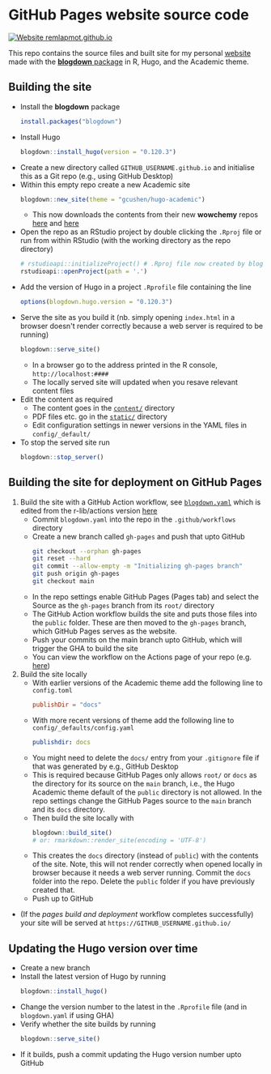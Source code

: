 # GitHub Pages website source code

[![Website remlapmot.github.io](https://img.shields.io/website-up-down-green-red/https/remlapmot.github.io.svg)](https://remlapmot.github.io/)

This repo contains the source files and built site for my personal [website](https://remlapmot.github.io) made with the [**blogdown** package](https://bookdown.org/yihui/blogdown/) in R, Hugo, and the Academic theme.

## Building the site

* Install the **blogdown** package
    ``` r
    install.packages("blogdown")
    ```
* Install Hugo
    ``` r
    blogdown::install_hugo(version = "0.120.3")
    ```
* Create a new directory called `GITHUB_USERNAME.github.io` and initialise this as a Git repo (e.g., using GitHub Desktop)
* Within this empty repo create a new Academic site
    ``` r
    blogdown::new_site(theme = "gcushen/hugo-academic")
    ```  
    * This now downloads the contents from their new **wowchemy** repos [here](https://github.com/wowchemy/starter-hugo-academic) and [here](https://github.com/wowchemy/wowchemy-hugo-modules)
* Open the repo as an RStudio project by double clicking the `.Rproj` file or run from within RStudio (with the working directory as the repo directory)  
    ```r
    # rstudioapi::initializeProject() # .Rproj file now created by blogdown::new_site()
    rstudioapi::openProject(path = '.')
    ```  
* Add the version of Hugo in a project `.Rprofile` file containing the line
    ```r
    options(blogdown.hugo.version = "0.120.3")
    ```  
* Serve the site as you build it (nb. simply opening `index.html` in a browser doesn't render correctly because a web server is required to be running)
    ``` r
    blogdown::serve_site()
    ```  
  * In a browser go to the address printed in the R console, `http://localhost:####`
  * The locally served site will updated when you resave relevant content files
* Edit the content as required
  * The content goes in the [`content/`](content) directory
  * PDF files etc. go in the [`static/`](static) directory
  * Edit configuration settings in newer versions in the YAML files in `config/_default/`
* To stop the served site run  
    ```r
    blogdown::stop_server()
    ```  
## Building the site for deployment on GitHub Pages

1. Build the site with a GitHub Action workflow, see [`blogdown.yaml`](.github/workflows/blogdown.yaml) which is edited from the r-lib/actions version [here](https://github.com/r-lib/actions/blob/v2-branch/examples/blogdown.yaml)
    * Commit `blogdown.yaml` into the repo in the `.github/workflows` directory
    * Create a new branch called `gh-pages` and push that upto GitHub
        ```bash
        git checkout --orphan gh-pages
        git reset --hard
        git commit --allow-empty -m "Initializing gh-pages branch"
        git push origin gh-pages
        git checkout main
        ```  
    * In the repo settings enable GitHub Pages (Pages tab) and select the Source as the `gh-pages` branch from its `root/` directory
    * The GitHub Action workflow builds the site and puts those files into the `public` folder. These are then moved to the `gh-pages` branch, which GitHub Pages serves as the website.
    * Push your commits on the main branch upto GitHub, which will trigger the GHA to build the site
    * You can view the workflow on the Actions page of your repo (e.g. [here](https://github.com/remlapmot/remlapmot.github.io/actions))
2. Build the site locally
    * With earlier versions of the Academic theme add the following line to `config.toml`  
        ```toml
        publishDir = "docs"
        ```  
    * With more recent versions of theme add the following line to `config/_defaults/config.yaml`
        ```yaml
        publishdir: docs
        ```  
    * You might need to delete the `docs/` entry from your `.gitignore` file if that was generated by e.g., GitHub Desktop
    * This is required because GitHub Pages only allows `root/` or `docs` as the directory for its source on the `main` branch, i.e., the Hugo Academic theme default of the `public` directory is not allowed. In the repo settings change the GitHub Pages source to the `main` branch and its `docs` directory.
    * Then build the site locally with 
        ``` r
        blogdown::build_site()
        # or: rmarkdown::render_site(encoding = 'UTF-8')
        ```  
    * This creates the `docs` directory (instead of `public`) with the contents of the site. Note, this will not render correctly when opened locally in browser because it needs a web server running. Commit the `docs` folder into the repo. Delete the `public` folder if you have previously created that.
    * Push up to GitHub
* (If the _pages build and deployment_ workflow completes successfully) your site will be served at `https://GITHUB_USERNAME.github.io/`

## Updating the Hugo version over time

* Create a new branch
* Install the latest version of Hugo by running
    ```r
    blogdown::install_hugo()
    ```  
* Change the version number to the latest in the `.Rprofile` file (and in `blogdown.yaml` if using GHA)
* Verify whether the site builds by running
    ```r
    blogdown::serve_site()
    ```
* If it builds, push a commit updating the Hugo version number upto GitHub

